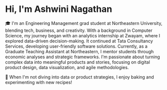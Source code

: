 # Hi, I'm Ashwini Nagathan 

🎓 I'm an Engineering Management grad student at Northeastern University, blending tech, business, and creativity. With a background in Computer Science, my journey began with an analytics internship at Zwayam, where I explored data-driven decision-making. It continued at Tata Consultancy Services, developing user-friendly software solutions. Currently, as a Graduate Teaching Assistant at Northeastern, I mentor students through economic analyses and strategic frameworks. I'm passionate about turning complex data into meaningful products and stories, focusing on digital product design, data visualization, and agile methodologies.

🧁 When I'm not diving into data or product strategies, I enjoy baking and experimenting with new recipes!
